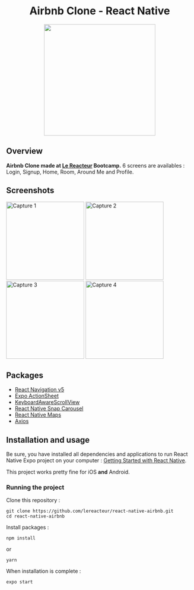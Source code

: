 <h1 align="center">
	Airbnb Clone - React Native
</h1>

<p align="center">
	<img src="https://github.com/lereacteur/react-native-airbnb/blob/master/preview/kapture.gif" width="300">
</p>

## Overview

**Airbnb Clone made at [Le Reacteur](https://www.lereacteur.io/) Bootcamp.** 6 screens are availables : Login, Signup, Home, Room, Around Me and Profile.

## Screenshots

<img
		width="210"
		alt="Capture 1"
		src="https://github.com/lereacteur/react-native-airbnb/blob/master/preview/login.png">
<img
		width="210"
		alt="Capture 2"
		src="https://github.com/lereacteur/react-native-airbnb/blob/master/preview/home.png">
<img
		width="210"
		alt="Capture 3"
		src="https://github.com/lereacteur/react-native-airbnb/blob/master/preview/room.png">
<img
		width="210"
		alt="Capture 4"
		src="https://github.com/lereacteur/react-native-airbnb/blob/master/preview/aroundme.png">

## Packages

- [React Navigation v5](https://reactnavigation.org/)
- [Expo ActionSheet](https://github.com/expo/react-native-action-sheet)
- [KeyboardAwareScrollView](https://github.com/APSL/react-native-keyboard-aware-scroll-view)
- [React Native Snap Carousel](https://github.com/archriss/react-native-snap-carousel)
- [React Native Maps](https://github.com/react-native-community/react-native-maps)
- [Axios](https://github.com/axios/axios)

## Installation and usage

Be sure, you have installed all dependencies and applications to run React Native Expo project on your computer : [Getting Started with React Native](https://facebook.github.io/react-native/docs/getting-started).

This project works pretty fine for iOS **and** Android.

### Running the project

Clone this repository :

```
git clone https://github.com/lereacteur/react-native-airbnb.git
cd react-native-airbnb
```

Install packages :

```
npm install
```

or

```
yarn
```

When installation is complete :

```bash
expo start
```

